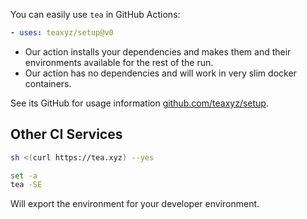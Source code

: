 You can easily use `tea` in GitHub Actions:

```yaml
- uses: teaxyz/setup@v0
```

* Our action installs your dependencies and makes them and their environments
available for the rest of the run.
* Our action has no dependencies and will
work in very slim docker containers.

See its GitHub for usage information
[github.com/teaxyz/setup](https://github.com/teaxyz/setup).


## Other CI Services

```sh
sh <(curl https://tea.xyz) --yes

set -a
tea -SE
```

Will export the environment for your developer environment.
